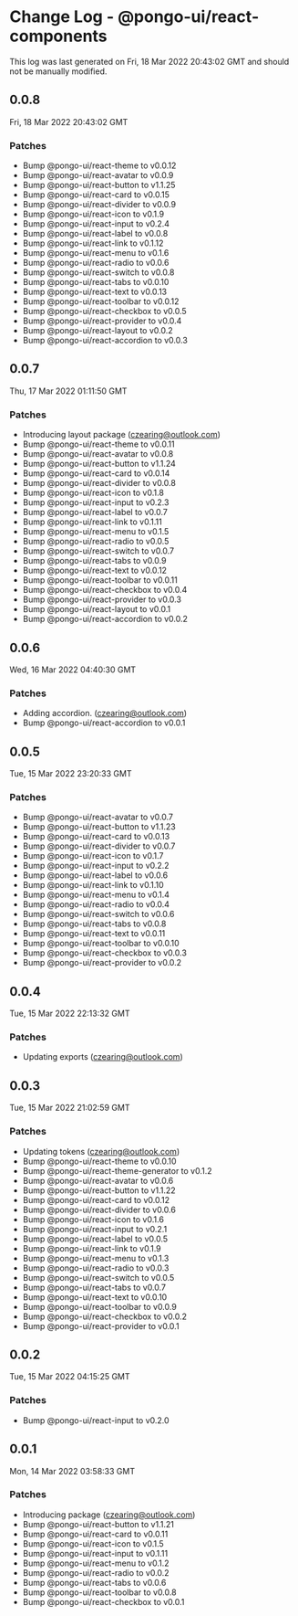 # Change Log - @pongo-ui/react-components

This log was last generated on Fri, 18 Mar 2022 20:43:02 GMT and should not be manually modified.

<!-- Start content -->

## 0.0.8

Fri, 18 Mar 2022 20:43:02 GMT

### Patches

- Bump @pongo-ui/react-theme to v0.0.12
- Bump @pongo-ui/react-avatar to v0.0.9
- Bump @pongo-ui/react-button to v1.1.25
- Bump @pongo-ui/react-card to v0.0.15
- Bump @pongo-ui/react-divider to v0.0.9
- Bump @pongo-ui/react-icon to v0.1.9
- Bump @pongo-ui/react-input to v0.2.4
- Bump @pongo-ui/react-label to v0.0.8
- Bump @pongo-ui/react-link to v0.1.12
- Bump @pongo-ui/react-menu to v0.1.6
- Bump @pongo-ui/react-radio to v0.0.6
- Bump @pongo-ui/react-switch to v0.0.8
- Bump @pongo-ui/react-tabs to v0.0.10
- Bump @pongo-ui/react-text to v0.0.13
- Bump @pongo-ui/react-toolbar to v0.0.12
- Bump @pongo-ui/react-checkbox to v0.0.5
- Bump @pongo-ui/react-provider to v0.0.4
- Bump @pongo-ui/react-layout to v0.0.2
- Bump @pongo-ui/react-accordion to v0.0.3

## 0.0.7

Thu, 17 Mar 2022 01:11:50 GMT

### Patches

- Introducing layout package (czearing@outlook.com)
- Bump @pongo-ui/react-theme to v0.0.11
- Bump @pongo-ui/react-avatar to v0.0.8
- Bump @pongo-ui/react-button to v1.1.24
- Bump @pongo-ui/react-card to v0.0.14
- Bump @pongo-ui/react-divider to v0.0.8
- Bump @pongo-ui/react-icon to v0.1.8
- Bump @pongo-ui/react-input to v0.2.3
- Bump @pongo-ui/react-label to v0.0.7
- Bump @pongo-ui/react-link to v0.1.11
- Bump @pongo-ui/react-menu to v0.1.5
- Bump @pongo-ui/react-radio to v0.0.5
- Bump @pongo-ui/react-switch to v0.0.7
- Bump @pongo-ui/react-tabs to v0.0.9
- Bump @pongo-ui/react-text to v0.0.12
- Bump @pongo-ui/react-toolbar to v0.0.11
- Bump @pongo-ui/react-checkbox to v0.0.4
- Bump @pongo-ui/react-provider to v0.0.3
- Bump @pongo-ui/react-layout to v0.0.1
- Bump @pongo-ui/react-accordion to v0.0.2

## 0.0.6

Wed, 16 Mar 2022 04:40:30 GMT

### Patches

- Adding accordion. (czearing@outlook.com)
- Bump @pongo-ui/react-accordion to v0.0.1

## 0.0.5

Tue, 15 Mar 2022 23:20:33 GMT

### Patches

- Bump @pongo-ui/react-avatar to v0.0.7
- Bump @pongo-ui/react-button to v1.1.23
- Bump @pongo-ui/react-card to v0.0.13
- Bump @pongo-ui/react-divider to v0.0.7
- Bump @pongo-ui/react-icon to v0.1.7
- Bump @pongo-ui/react-input to v0.2.2
- Bump @pongo-ui/react-label to v0.0.6
- Bump @pongo-ui/react-link to v0.1.10
- Bump @pongo-ui/react-menu to v0.1.4
- Bump @pongo-ui/react-radio to v0.0.4
- Bump @pongo-ui/react-switch to v0.0.6
- Bump @pongo-ui/react-tabs to v0.0.8
- Bump @pongo-ui/react-text to v0.0.11
- Bump @pongo-ui/react-toolbar to v0.0.10
- Bump @pongo-ui/react-checkbox to v0.0.3
- Bump @pongo-ui/react-provider to v0.0.2

## 0.0.4

Tue, 15 Mar 2022 22:13:32 GMT

### Patches

- Updating exports (czearing@outlook.com)

## 0.0.3

Tue, 15 Mar 2022 21:02:59 GMT

### Patches

- Updating tokens (czearing@outlook.com)
- Bump @pongo-ui/react-theme to v0.0.10
- Bump @pongo-ui/react-theme-generator to v0.1.2
- Bump @pongo-ui/react-avatar to v0.0.6
- Bump @pongo-ui/react-button to v1.1.22
- Bump @pongo-ui/react-card to v0.0.12
- Bump @pongo-ui/react-divider to v0.0.6
- Bump @pongo-ui/react-icon to v0.1.6
- Bump @pongo-ui/react-input to v0.2.1
- Bump @pongo-ui/react-label to v0.0.5
- Bump @pongo-ui/react-link to v0.1.9
- Bump @pongo-ui/react-menu to v0.1.3
- Bump @pongo-ui/react-radio to v0.0.3
- Bump @pongo-ui/react-switch to v0.0.5
- Bump @pongo-ui/react-tabs to v0.0.7
- Bump @pongo-ui/react-text to v0.0.10
- Bump @pongo-ui/react-toolbar to v0.0.9
- Bump @pongo-ui/react-checkbox to v0.0.2
- Bump @pongo-ui/react-provider to v0.0.1

## 0.0.2

Tue, 15 Mar 2022 04:15:25 GMT

### Patches

- Bump @pongo-ui/react-input to v0.2.0

## 0.0.1

Mon, 14 Mar 2022 03:58:33 GMT

### Patches

- Introducing package (czearing@outlook.com)
- Bump @pongo-ui/react-button to v1.1.21
- Bump @pongo-ui/react-card to v0.0.11
- Bump @pongo-ui/react-icon to v0.1.5
- Bump @pongo-ui/react-input to v0.1.11
- Bump @pongo-ui/react-menu to v0.1.2
- Bump @pongo-ui/react-radio to v0.0.2
- Bump @pongo-ui/react-tabs to v0.0.6
- Bump @pongo-ui/react-toolbar to v0.0.8
- Bump @pongo-ui/react-checkbox to v0.0.1
